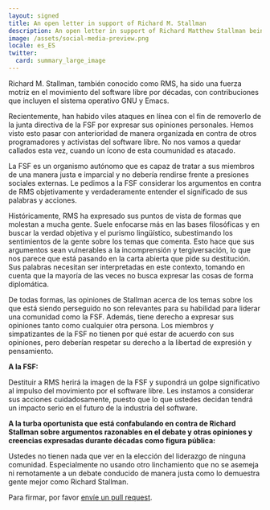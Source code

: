 ```yaml
---
layout: signed
title: An open letter in support of Richard M. Stallman
description: An open letter in support of Richard Matthew Stallman being reinstated by the Free Software Foundation
image: /assets/social-media-preview.png
locale: es_ES
twitter:
  card: summary_large_image
---
```


Richard M. Stallman, también conocido como RMS,
ha sido una fuerza motriz en el movimiento del
software libre por décadas, con contribuciones
que incluyen el sistema operativo GNU y Emacs.

Recientemente, han habido viles ataques en línea
con el fin de removerlo de la junta directiva de la
FSF por expresar sus opiniones personales. Hemos
visto esto pasar con anterioridad de manera organizada
en contra de otros programadores y activistas del
software libre. No nos vamos a quedar callados
esta vez, cuando un ícono de esta coumunidad
es atacado.

La FSF es un organismo autónomo que es capaz de tratar
a sus miembros de una manera justa e imparcial y no debería
rendirse frente a presiones sociales externas. Le pedimos
a la FSF considerar los argumentos en contra de RMS
objetivamente y verdaderamente entender el significado
de sus palabras y acciones.

Históricamente, RMS ha expresado sus puntos de vista de formas
que molestan a mucha gente. Suele enfocarse más en las
bases filosóficas y en buscar la verdad objetiva y el purismo
lingüístico, subestimando los sentimientos de la gente sobre
los temas que comenta. Esto hace que sus argumentos sean
vulnerables a la incomprensión y tergiversación, lo que nos
parece que está pasando en la carta abierta que pide su
destitución. Sus palabras necesitan ser interpretadas en
este contexto, tomando en cuenta que la mayoría de las veces
no busca expresar las cosas de forma diplomática.

De todas formas, las opiniones de Stallman acerca de los temas
sobre los que está siendo perseguido no son relevantes para su
habilidad para liderar una comunidad como la FSF.
Además, tiene derecho a expresar sus opiniones tanto como
cualquier otra persona. Los miembros y simpatizantes de la FSF
no tienen por qué estar de acuerdo con sus opiniones, pero deberían
respetar su derecho a la libertad de expresión y pensamiento.

**A la FSF:**

Destituir a RMS herirá la imagen de la FSF y supondrá un golpe
significativo al impulso del movimiento por el software libre.
Les instamos a considerar sus acciones cuidadosamente,
puesto que lo que ustedes decidan tendrá un impacto serio
en el futuro de la industria del software.

**A la turba oportunista que está confabulando en contra de
Richard Stallman sobre argumentos razonables en el debate y otras
opiniones y creencias expresadas durante décadas como
figura pública:**

Ustedes no tienen nada que ver en la elección del liderazgo
de ninguna comunidad. Especialmente no usando otro linchamiento
que no se asemeja ni remotamente a un debate conducido
de manera justa como lo demuestra gente mejor como
Richard Stallman.

Para firmar, por favor [envíe un pull request](https://github.com/rms-support-letter/rms-support-letter.github.io/pulls).
